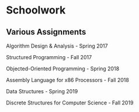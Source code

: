 # Schoolwork
Various Assignments
-------------------
Algorithm Design & Analysis - Spring 2017


Structured Programming  - Fall 2017


Objected-Oriented Programming - Spring 2018


Assembly Language for x86 Processors - Fall 2018


Data Structures - Spring 2019


Discrete Structures for Computer Science - Fall 2019


